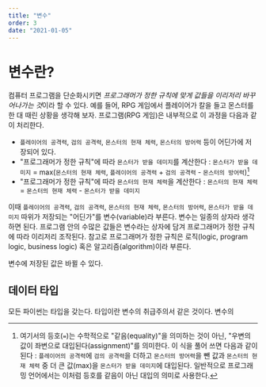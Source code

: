 ```yaml
---
title: "변수"
order: 3
date: "2021-01-05"
---
```


# 변수란?

컴퓨터 프로그램을 단순화시키면 *프로그래머가 정한 규칙에 맞게 값들을 이리저리 바꾸어나가는 것*이라 할 수 있다. 예를 들어, RPG 게임에서 플레이어가 칼을 들고 몬스터를 한 대 때린 상황을 생각해 보자. 프로그램(RPG 게임)은 내부적으로 이 과정을 다음과 같이 처리한다.

- `플레이어의 공격력`, `검의 공격력`, `몬스터의 현재 체력`, `몬스터의 방어력` 등이 어딘가에 저장되어 있다.
- "프로그래머가 정한 규칙"에 따라 `몬스터가 받을 데미지`를 계산한다 : `몬스터가 받을 데미지` = max(`몬스터의 현재 체력`, `플레이어의 공격력` + `검의 공격력` - `몬스터의 방어력`)[^1]
- "프로그래머가 정한 규칙"에 따라 `몬스터의 현재 체력`을 계산한다 : `몬스터의 현재 체력` = `몬스터의 현재 체력` - `몬스터가 받을 데미지`

[^1]: 여기서의 등호(`=`)는 수학적으로 "같음(equality)"을 의미하는 것이 아닌, "우변의 값이 좌변으로 대입된다(assignment)"를 의미한다. 이 식을 풀어 쓰면 다음과 같이 된다 : `플레이어의 공격력`에 `검의 공격력`을 더하고 `몬스터의 방어력`을 뺀 값과 `몬스터의 현재 체력` 중 더 큰 값(max)을 `몬스터가 받을 데미지`에 대입된다. 일반적으로 프로그래밍 언어에서는 이처럼 등호를 같음이 아닌 대입의 의미로 사용한다.

이때 `플레이어의 공격력`, `검의 공격력`, `몬스터의 현재 체력`, `몬스터의 방어력`, `몬스터가 받을 데미지` 따위가 저장되는 "어딘가"를 변수(variable)라 부른다. 변수는 일종의 상자라 생각하면 된다. 프로그램 안의 수많은 값들은 변수라는 상자에 담겨 프로그래머가 정한 규칙에 따라 이리저리 조작된다. 참고로 프로그래머가 정한 규칙은 로직(logic, program logic, business logic) 혹은 알고리즘(algorithm)이라 부른다.

변수에 저장된 값은 바뀔 수 있다. 

## 데이터 타입

모든 파이썬는 타입을 갖는다. 타입이란 변수의 취급주의서 같은 것이다. 변수의






